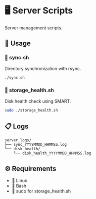# 🖥️ Server Scripts

Server management scripts.

## 🚀 Usage

### 📁 sync.sh

Directory synchronization with rsync.

```bash
./sync.sh
```

### 💾 storage_health.sh

Disk health check using SMART.

```bash
sudo ./storage_health.sh
```

## 📋 Logs

```
server_logs/
├── sync_YYYYMMDD_HHMMSS.log
└── disk_health/
    └── disk_health_YYYYMMDD_HHMMSS.log
```

## ⚙️ Requirements

-   🐧 Linux
-   🐚 Bash
-   🔐 sudo for storage_health.sh
